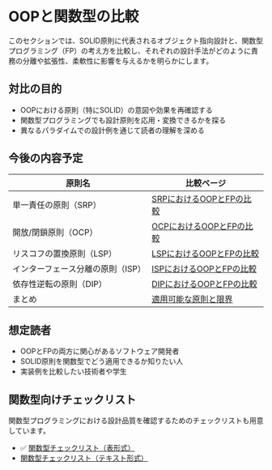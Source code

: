 # OOPと関数型の比較

このセクションでは、SOLID原則に代表されるオブジェクト指向設計と、関数型プログラミング（FP）の考え方を比較し、それぞれの設計手法がどのように責務の分離や拡張性、柔軟性に影響を与えるかを明らかにします。

## 対比の目的

- OOPにおける原則（特にSOLID）の意図や効果を再確認する
- 関数型プログラミングでも設計原則を応用・変換できるかを探る
- 異なるパラダイムでの設計例を通じて読者の理解を深める

## 今後の内容予定

| 原則名 | 比較ページ |
|--------|-------------|
| 単一責任の原則（SRP） | [SRPにおけるOOPとFPの比較](./srp-oop-vs-fp.md) |
| 開放/閉鎖原則（OCP） | [OCPにおけるOOPとFPの比較](./ocp-oop-vs-fp.md) |
| リスコフの置換原則（LSP） | [LSPにおけるOOPとFPの比較](./lsp-oop-vs-fp.md) |
| インターフェース分離の原則（ISP） | [ISPにおけるOOPとFPの比較](./isp-oop-vs-fp.md) |
| 依存性逆転の原則（DIP） | [DIPにおけるOOPとFPの比較](./dip-oop-vs-fp.md) |
| まとめ | [適用可能な原則と限界](./summary.md) |

## 想定読者

- OOPとFPの両方に関心があるソフトウェア開発者
- SOLID原則を関数型でどう適用できるか知りたい人
- 実装例を比較したい技術者や学生


## 関数型向けチェックリスト

関数型プログラミングにおける設計品質を確認するためのチェックリストも用意しています。

- ✅ [関数型チェックリスト（表形式）](./solid-checklist-fp.md)
- [関数型チェックリスト（テキスト形式）](./solid-checklist-fp.text.md)
